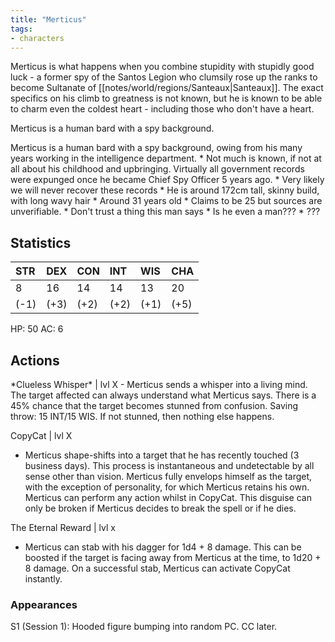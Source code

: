 ```yaml
---
title: "Merticus"
tags:
- characters
---
```


Merticus is what happens when you combine stupidity with stupidly good luck - a former spy of the Santos Legion who clumsily rose up the ranks to become Sultanate of [[notes/world/regions/Santeaux|Santeaux]]. The exact specifics on his climb to greatness is not known, but he is known to be able to charm even the coldest heart - including those who don't have a heart. 

Merticus is a human bard with a spy background. 

Merticus is a human bard with a spy background, owing from his many years working in the intelligence department.
	* Not much is known, if not at all about his childhood and upbringing. Virtually all government records were expunged once he became Chief Spy Officer 5 years ago. 
	* Very likely we will never recover these records 
	* He is around 172cm tall, skinny build, with long wavy hair
	* Around 31 years old 
	* Claims to be 25 but sources are unverifiable.
	* Don't trust a thing this man says 
	* Is he even a man??? 
	* ???


<h2>Statistics</h2> 

|STR|DEX|CON|INT|WIS|CHA|
|:--|:--|:--|:--|:--|:--|
|8|16|14|14|13|20|
|(-1)|(+3)|(+2)|(+2)|(+1)|(+5)|

HP: 50
AC: 6

<h2>Actions</h2> 
*Clueless Whisper* | lvl X 
- Merticus sends a whisper into a living mind. The target affected can always understand what Merticus says. There is a 45% chance that the target becomes stunned from confusion. Saving throw: 15 INT/15 WIS. If not stunned, then nothing else happens.

CopyCat | lvl X
* Merticus shape-shifts into a target that he has recently touched (3 business days). This process is instantaneous and undetectable by all sense other than vision. Merticus fully envelops himself as the target, with the exception of personality, for which Merticus retains his own. Merticus can perform any action whilst in CopyCat. This disguise can only be broken if Merticus decides to break the spell or if he dies. 

The Eternal Reward | lvl x
* Merticus can stab with his dagger for 1d4 + 8 damage. This can be boosted if the target is facing away from Merticus at the time, to 1d20 + 8 damage. On a successful stab, Merticus can activate CopyCat instantly. 

<h3>Appearances</h3>
S1 (Session 1): Hooded figure bumping into random PC. CC later.


